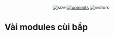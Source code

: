 <p align="center">
	<img alt="size" src="https://img.shields.io/github/repo-size/OreoZera/Modules.svg?style=flat-square&label=size">
	<a href="https://github.com/OreoZera/Modules/commits"><img alt="commits" src="https://img.shields.io/github/commit-activity/m/OreoZera/Modules.svg?label=commit&style=flat-square"></a>
    	<img alt="visitors" src="https://visitor-badge.laobi.icu/badge?page_id=OreoZera.Modules">
</p>

# Vài modules cùi bắp

